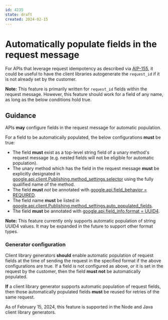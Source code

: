```yaml
---
id: 4235
state: draft
created: 2024-02-15
---
```


# Automatically populate fields in the request message

For APIs that leverage request idempotency as described via [AIP-155], it could
be useful to have the client libraries autogenerate the `request_id` if it is
not already set by the customer.

**Note:** This feature is primarily written for `request_id` fields within the
request message. However, this feature should work for a field of any name, as
long as the below conditions hold true.

## Guidance

APIs **may** configure fields in the request message for automatic population.

For a field to be automatically populated, the below configurations **must** be
true:

- The field **must** exist as a top-level string field of a unary method's
  request message (e.g. nested fields will not be eligible for automatic
  population).
- The unary method which has the field in the request message **must** be
  explicitly designated
  in [google.api.client.Publishing.method_settings.selector] using the fully
  qualified name of the method.
- The field **must** *not* be annotated
  with [google.api.field_behavior = REQUIRED].
- The field name **must** be listed
  in [google.api.client.Publishing.method_settings.auto_populated_fields].
- The field **must** be annotated with [google.api.field_info.format = UUID4].

**Note:** This feature currently only supports automatic population of string
UUID4 values. It may be expanded in the future to support other format types.

### Generator configuration

Client library generators **should** enable automatic population of request
fields at the time of sending the request in the specified format if the above
configurations are true.
If a field is not configured as above, *or* it is set in the request by the
customer,
then the field **must not** be automatically populated.

**If** a client library generator supports automatic population of request
fields, then those automatically populated fields **must** be reused for retries
of the same request.

As of February 15, 2024, this feature is supported in the Node and Java client
library generators.

[AIP-155]: https://google.aip.dev/155

[google.api.client.Publishing.method_settings.selector]: https://github.com/googleapis/googleapis/blob/master/google/api/client.proto

[google.api.client.Publishing.method_settings.auto_populated_fields]: https://github.com/googleapis/googleapis/blob/master/google/api/client.proto

[google.api.field_info.format = UUID4]: https://github.com/googleapis/googleapis/blob/master/google/api/field_info.proto

[google.api.field_behavior = REQUIRED]: https://github.com/googleapis/googleapis/blob/master/google/api/field_behavior.proto